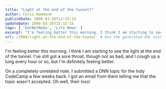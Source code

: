 ```yaml
---
title: "Light at the end of the tunnel?"
author: Chris Hammond
publishDate: 2008-03-26T13:15:15
updateDate: 2008-03-26T13:15:15
tags: [ 'DotNetNuke', 'Life News' ]
excerpt: "I'm feeling better this morning. I think I am starting to see the light at the end of the tunnel. I've still got a sore throat, though not as bad, and I cough up a lung every hour or so, but I'm definitely feeling better. On a completely unrelated note. I submitted a DNN topic for the Indy CodeCamp a few weeks back. I got an email from them telling me that the topic wasn't accepted. Oh well, their..."
url: /2008/light-at-the-end-of-the-tunnel  # Use the generated URL with year
---
```

<p>I'm feeling better this morning. I think I am starting to see the light at the end of the tunnel. I've still got a sore throat, though not as bad, and I cough up a lung every hour or so, but I'm definitely feeling better.</p> <p>On a completely unrelated note. I submitted a DNN topic for the Indy CodeCamp a few weeks back. I got an email from them telling me that the topic wasn't accepted. Oh well, their loss!</p>
